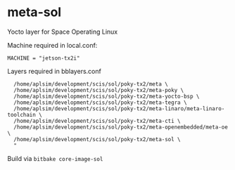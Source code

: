 # meta-sol
Yocto layer for Space Operating Linux



Machine required in local.conf:

```MACHINE = "jetson-tx2i"```

Layers required in bblayers.conf

```BBLAYERS ?= " \
  /home/aplsim/development/scis/sol/poky-tx2/meta \
  /home/aplsim/development/scis/sol/poky-tx2/meta-poky \
  /home/aplsim/development/scis/sol/poky-tx2/meta-yocto-bsp \
  /home/aplsim/development/scis/sol/poky-tx2/meta-tegra \
  /home/aplsim/development/scis/sol/poky-tx2/meta-linaro/meta-linaro-toolchain \
  /home/aplsim/development/scis/sol/poky-tx2/meta-cti \
  /home/aplsim/development/scis/sol/poky-tx2/meta-openembedded/meta-oe \
  /home/aplsim/development/scis/sol/poky-tx2/meta-sol \
  "
```

Build via 
```bitbake core-image-sol```

